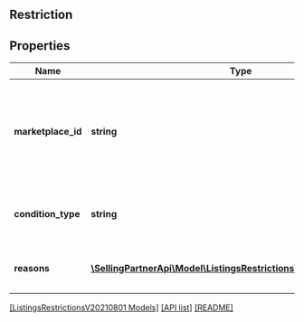 ## Restriction

## Properties

Name | Type | Description | Notes
------------ | ------------- | ------------- | -------------
**marketplace_id** | **string** | A marketplace identifier. Identifies the Amazon marketplace where the restriction is enforced. |
**condition_type** | **string** | The condition that applies to the restriction. | [optional]
**reasons** | [**\SellingPartnerApi\Model\ListingsRestrictionsV20210801\Reason[]**](Reason.md) | A list of reasons for the restriction. | [optional]

[[ListingsRestrictionsV20210801 Models]](../) [[API list]](../../Api) [[README]](../../../README.md)
